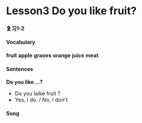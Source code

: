 # Lesson3  Do you like fruit?

#### 复习1-2

#### Vocabulary

**fruit**    **apple**    **graoes**    **orange**    **juice**    **meat**




#### Sentences

**Do you like ...?**

- Do you laike fruit ?
- Yes, I do. / No, I don't	



#### Song

